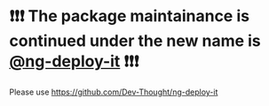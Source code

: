 # :exclamation::exclamation::exclamation: The package maintainance is continued under the new name is [@ng-deploy-it](https://github.com/Dev-Thought/ng-deploy-it) :exclamation::exclamation::exclamation:

Please use https://github.com/Dev-Thought/ng-deploy-it
